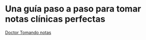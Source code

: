 # Una guía paso a paso para tomar notas clínicas perfectas

[Doctor Tomando notas](https://github.com/lmorenosilva/zanahoriaTech/blob/main/doctorTakingnote.jpg)
